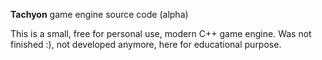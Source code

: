 **Tachyon** game engine source code (alpha)

This is a small, free for personal use, modern C++ game engine.
Was not finished :), not developed anymore, here for educational purpose.
